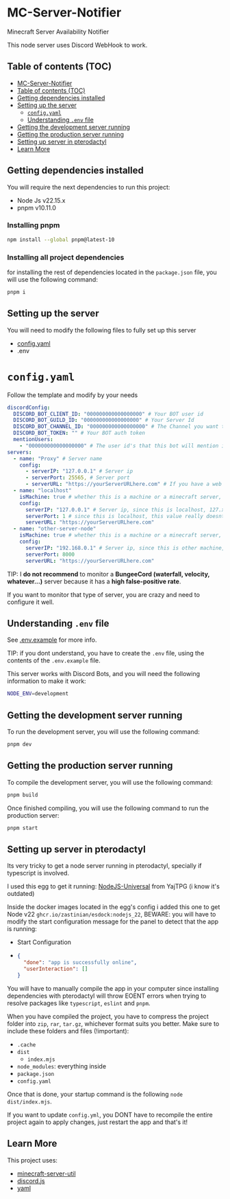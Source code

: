 # MC-Server-Notifier

Minecraft Server Availability Notifier

This node server uses Discord WebHook to work.

## Table of contents (TOC)

- [MC-Server-Notifier](#mc-server-notifier)
- [Table of contents (TOC)](#table-of-contents-toc)
- [Getting dependencies installed](#getting-dependencies-installed)
- [Setting up the server](#setting-up-the-server)
  - [`config.yaml`](#configyaml)
  - [Understanding `.env` file](#understanding-env-file)
- [Getting the development server running](#getting-the-development-server-running)
- [Getting the production server running](#getting-the-production-server-running)
- [Setting up server in pterodactyl](#setting-up-server-in-pterodactyl)
- [Learn More](#learn-more)

## Getting dependencies installed

You will require the next dependencies to run this project:

- Node Js v22.15.x
- pnpm v10.11.0

### Installing pnpm

```bash
npm install --global pnpm@latest-10
```

### Installing all project dependencies

for installing the rest of dependencies located in the `package.json` file, you will use the following command:

```bash
pnpm i
```

## Setting up the server

You will need to modify the following files to fully set up this server

- [config.yaml](https://github.com/RinLaboratory/MC-Server-Notifier/blob/main/config.yaml)
- .env

# `config.yaml`

Follow the template and modify by your needs

```yaml
discordConfig:
  DISCORD_BOT_CLIENT_ID: "000000000000000000" # Your BOT user id
  DISCORD_BOT_GUILD_ID: "000000000000000000" # Your Server Id
  DISCORD_BOT_CHANNEL_ID: "000000000000000000" # The Channel you want this bot to send messages
  DISCORD_BOT_TOKEN: "" # Your BOT auth token
  mentionUsers:
    - "000000000000000000" # The user id's that this bot will mention if something goes wrong
servers:
  - name: "Proxy" # Server name
    config:
      - serverIP: "127.0.0.1" # Server ip
      - serverPort: 25565, # Server port
      - serverURL: "https://yourServerURLhere.com" # If you have a web server like pterodactyl, paste the url here and it will display it as part of the message for easy access
  - name: "localhost"
    isMachine: true # whether this is a machine or a minecraft server, if this is a machine, it will display its CPU, RAM and DISK USAGE
    config:
      serverIP: "127.0.0.1" # Server ip, since this is localhost, 127.x.x.x, 172.x.x.x, 0.x.x.x will be detected as localhost
      serverPort: 1 # since this is localhost, this value really doesnt matter but it has to be a valid port number
      serverURL: "https://yourServerURLhere.com"
  - name: "other-server-node"
    isMachine: true # whether this is a machine or a minecraft server, if this is a machine, it will display its CPU, RAM and DISK USAGE
    config:
      serverIP: "192.168.0.1" # Server ip, since this is other machine, it will fetch data there.
      serverPort: 8000
      serverURL: "https://yourServerURLhere.com"
```

TIP: I **do not recommend** to monitor a **BungeeCord (waterfall, velocity, whatever...)** server because it has a **high false-positive rate**.

If you want to monitor that type of server, you are crazy and need to configure it well.

## Understanding `.env` file

See [.env.example](https://github.com/RinLaboratory/MC-Server-Notifier/blob/main/.env.example) for more info.

TIP: if you dont understand, you have to create the `.env` file, using the contents of the `.env.example` file.

This server works with Discord Bots, and you will need the following information to make it work:

```bash
NODE_ENV=development
```

## Getting the development server running

To run the development server, you will use the following command:

```bash
pnpm dev
```

## Getting the production server running

To compile the development server, you will use the following command:

```bash
pnpm build
```

Once finished compiling, you will use the following command to run the production server:

```bash
pnpm start
```

## Setting up server in pterodactyl

Its very tricky to get a node server running in pterodactyl, specially if typescript is involved.

I used this egg to get it running: [NodeJS-Universal](https://github.com/YajTPG/pterodactyl-eggs/blob/universal/egg-node-j-s--universal.json) from YajTPG (i know it's outdated)

Inside the docker images located in the egg's config i added this one to get Node v22 `ghcr.io/zastinian/esdock:nodejs_22`, BEWARE: you will have to modify the start configuration message for the panel to detect that the app is running:

- Start Configuration
- ```json
  {
    "done": "app is successfully online",
    "userInteraction": []
  }
  ```

You will have to manually compile the app in your computer since installing dependencies with pterodactyl will throw EOENT errors when trying to resolve packages like `typescript`, `eslint` and `pnpm`.

When you have compiled the project, you have to compress the project folder into `zip`, `rar`, `tar.gz`, whichever format suits you better. Make sure to include these folders and files (!important):

- `.cache`
- `dist`
  - `index.mjs`
- `node_modules`: everything inside
- `package.json`
- `config.yaml`

Once that is done, your startup command is the following `node dist/index.mjs`.

If you want to update `config.yml`, you DONT have to recompile the entire project again to apply changes, just restart the app and that's it!

## Learn More

This project uses:

- [minecraft-server-util](https://www.npmjs.com/package/minecraft-server-util)
- [discord.js](https://www.npmjs.com/package/discord.js)
- [yaml](https://www.npmjs.com/package/yaml)
